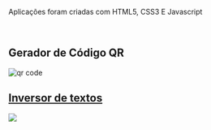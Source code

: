 

<p> Aplicações foram criadas com HTML5, CSS3 E Javascript </p>
<br>
<h2> Gerador de Código QR</h2>
<img src="https://encrypted-tbn0.gstatic.com/images?q=tbn:ANd9GcTa8IQiKUiPnufvG9-9eqDzOimI3lf_9JG-Gg&usqp=CAU" alt="qr code">   
<br>
<div>
  <a href= "https://github.com/Saulo-Azevedo/Atividade-dapi-ciclo3/blob/main/filtros.html"><h2> Inversor de textos</h2></a>
<img src="http://samanthadesignportfolio.weebly.com/uploads/6/1/6/5/61650913/4780051.jpg">  
</div>
